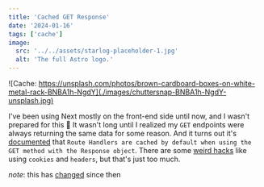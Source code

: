 ```yaml
---
title: 'Cached GET Response'
date: '2024-01-16'
tags: ['cache']
image:
  src: '../../assets/starlog-placeholder-1.jpg'
  alt: 'The full Astro logo.'
---
```


![Cache: https://unsplash.com/photos/brown-cardboard-boxes-on-white-metal-rack-BNBA1h-NgdY](./images/chuttersnap-BNBA1h-NgdY-unsplash.jpg)

I've been using Next mostly on the front-end side until now, and I wasn't prepared for this 🤯 It wasn't long until I realized my `GET` endpoints were always returning the same data for some reason. And it turns out it's [documented](https://nextjs.org/docs/14/app/building-your-application/routing/route-handlers#caching) that `Route Handlers are cached by default when using the GET method with the Response object`. There are some [weird hacks](https://nextjs.org/docs/14/app/building-your-application/routing/route-handlers#opting-out-of-caching) like using `cookies` and `headers`, but that's just too much.

*note*: this has [changed](https://nextjs.org/blog/next-15#caching-semantics) since then
